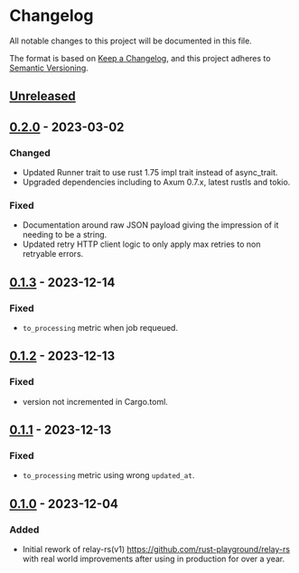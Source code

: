 # Changelog

All notable changes to this project will be documented in this file.

The format is based on [Keep a Changelog](https://keepachangelog.com/en/1.0.0/),
and this project adheres to [Semantic Versioning](https://semver.org/spec/v2.0.0.html).

## [Unreleased]

## [0.2.0] - 2023-03-02

### Changed

- Updated Runner trait to use rust 1.75 impl trait instead of async_trait.
- Upgraded dependencies including to Axum 0.7.x, latest rustls and tokio.

### Fixed

- Documentation around raw JSON payload giving the impression of it needing to be a string.
- Updated retry HTTP client logic to only apply max retries to non retryable errors.

## [0.1.3] - 2023-12-14

### Fixed

- `to_processing` metric when job requeued.

## [0.1.2] - 2023-12-13

### Fixed

- version not incremented in Cargo.toml.

## [0.1.1] - 2023-12-13

### Fixed

- `to_processing` metric using wrong `updated_at`.

## [0.1.0] - 2023-12-04

### Added

- Initial rework of relay-rs(v1) https://github.com/rust-playground/relay-rs with real world improvements after using in
  production for over a year.

[Unreleased]: https://github.com/relay-io/relay/compare/v0.2.0...HEAD

[0.2.0]: https://github.com/relay-io/relay/compare/v0.1.3...v0.2.0

[0.1.3]: https://github.com/relay-io/relay/compare/v0.1.2...v0.1.3

[0.1.2]: https://github.com/relay-io/relay/compare/v0.1.1...v0.1.2

[0.1.1]: https://github.com/relay-io/relay/compare/v0.1.0...v0.1.1

[0.1.0]: https://github.com/relay-io/relay/compare/70cfed7...v0.1.0
